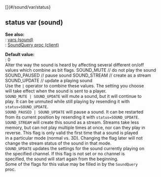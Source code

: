 []{#/sound/var/status}    
## status var (sound)    
**See also:**    
:   [vars (sound)](/ref/sound/var)    
:   [SoundQuery proc (client)](/ref/client/proc/SoundQuery)    
<!-- -->    
**Default value:**    
:   0    
Alter the way the sound is heard by affecting several different on/off    
values which combine as bit flags. SOUND_MUTE // do not play the sound    
SOUND_PAUSED // pause sound SOUND_STREAM // create as a stream    
SOUND_UPDATE // update a playing sound    
Use the `|` operator to combine these values. The setting you choose    
will take effect when the sound is sent to a player.    
`SOUND_MUTE | SOUND_UPDATE` will mute a sound, but it will continue to    
play. It can be unmuted while still playing by resending it with    
`status=SOUND_UPDATE`.    
`SOUND_PAUSED | SOUND_UPDATE` will pause a sound. It can be restarted    
from its current position by resending it with `status=SOUND_UPDATE`.    
`SOUND_STREAM` will create this sound as a stream. Streams take less    
memory, but can not play multiple times at once, nor can they play in    
reverse. This flag is only valid the first time that a sound is played    
in a particular mode (normal vs. 3D). Changing the flag later will not    
change the stream status of the sound in that mode.    
`SOUND_UPDATE` updates the settings for the sound currently playing on    
the specified channel. If this flag is not set or no channel is    
specified, the sound will start again from the beginning.    
Some of the flags for this value may be filled in by the `SoundQuery`    
proc.  